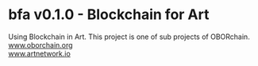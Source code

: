 # bfa v0.1.0 - Blockchain for Art
Using Blockchain in Art. This project is one of sub projects of OBORchain.
<br> www.oborchain.org
<br> www.artnetwork.io
